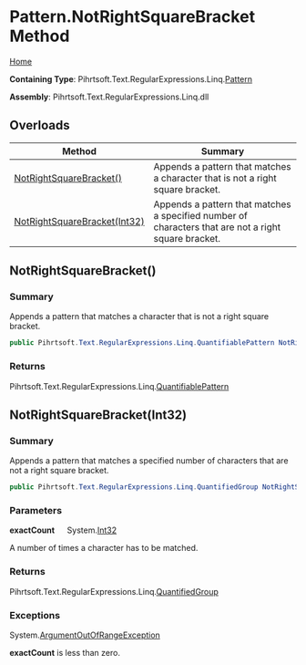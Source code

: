 # Pattern\.NotRightSquareBracket Method

[Home](../../../../../../README.md)

**Containing Type**: Pihrtsoft\.Text\.RegularExpressions\.Linq\.[Pattern](../README.md)

**Assembly**: Pihrtsoft\.Text\.RegularExpressions\.Linq\.dll

## Overloads

| Method | Summary |
| ------ | ------- |
| [NotRightSquareBracket()](#Pihrtsoft_Text_RegularExpressions_Linq_Pattern_NotRightSquareBracket) | Appends a pattern that matches a character that is not a right square bracket\. |
| [NotRightSquareBracket(Int32)](#Pihrtsoft_Text_RegularExpressions_Linq_Pattern_NotRightSquareBracket_System_Int32_) | Appends a pattern that matches a specified number of characters that are not a right square bracket\. |

## NotRightSquareBracket\(\) <a name="Pihrtsoft_Text_RegularExpressions_Linq_Pattern_NotRightSquareBracket"></a>

### Summary

Appends a pattern that matches a character that is not a right square bracket\.

```csharp
public Pihrtsoft.Text.RegularExpressions.Linq.QuantifiablePattern NotRightSquareBracket()
```

### Returns

Pihrtsoft\.Text\.RegularExpressions\.Linq\.[QuantifiablePattern](../../QuantifiablePattern/README.md)

## NotRightSquareBracket\(Int32\) <a name="Pihrtsoft_Text_RegularExpressions_Linq_Pattern_NotRightSquareBracket_System_Int32_"></a>

### Summary

Appends a pattern that matches a specified number of characters that are not a right square bracket\.

```csharp
public Pihrtsoft.Text.RegularExpressions.Linq.QuantifiedGroup NotRightSquareBracket(int exactCount)
```

### Parameters

**exactCount** &emsp; System\.[Int32](https://docs.microsoft.com/en-us/dotnet/api/system.int32)

A number of times a character has to be matched\.

### Returns

Pihrtsoft\.Text\.RegularExpressions\.Linq\.[QuantifiedGroup](../../QuantifiedGroup/README.md)

### Exceptions

System\.[ArgumentOutOfRangeException](https://docs.microsoft.com/en-us/dotnet/api/system.argumentoutofrangeexception)

**exactCount** is less than zero\.

